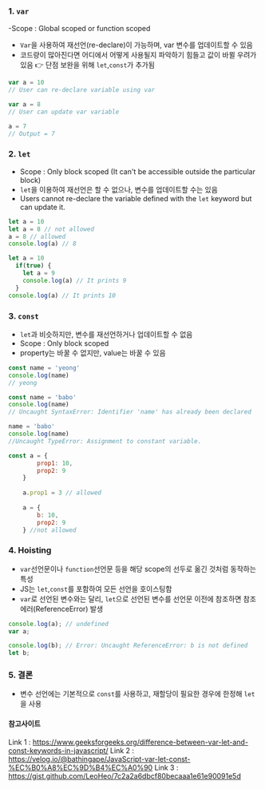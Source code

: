 ### 1. ```var```
-Scope : Global scoped or function scoped
- ```Var```을 사용하여 재선언(re-declare)이 가능하며, var 변수를 업데이트할 수 있음
- 코드량이 많아진다면 어디에서 어떻게 사용될지 파악하기 힘들고 값이 바뀔 우려가 있음 👉 단점 보완을 위해 ```let```,```const```가 추가됨

```javascript
var a = 10 
// User can re-declare variable using var

var a = 8
// User can update var variable

a = 7
// Output = 7
```

### 2. ```let```
- Scope : Only block scoped (It can't be accessible outside the particular block)
- ```let```을 이용하여 재선언은 할 수 없으나, 변수를 업데이트할 수는 있음
- Users cannot re-declare the variable defined with the ```let``` keyword but can update it.

```javascript
let a = 10
let a = 8 // not allowed
a = 8 // allowed
console.log(a) // 8
```
```javascript
let a = 10
  if(true) {
    let a = 9
    console.log(a) // It prints 9
  }
console.log(a) // It prints 10
```

### 3. ```const```
- ```let```과 비슷하지만, 변수를 재선언하거나 업데이트할 수 없음
- Scope : Only block scoped
- property는 바꿀 수 없지만, value는 바꿀 수 있음

```javascript
const name = 'yeong'
console.log(name) 
// yeong

const name = 'babo'
console.log(name) 
// Uncaught SyntaxError: Identifier 'name' has already been declared

name = 'babo'
console.log(name) 
//Uncaught TypeError: Assignment to constant variable.
```
```javascript
const a = {
        prop1: 10,
        prop2: 9
    }
     
    a.prop1 = 3 // allowed
 
    a = {
        b: 10,
        prop2: 9
    } //not allowed
```

### 4. Hoisting
- ```var```선언문이나 ```function```선언문 등을 해당 scope의 선두로 옮긴 것처럼 동작하는 특성
- JS는 ```let```,```const```를 포함하여 모든 선언을 호이스팅함
- ```var```로 선언된 변수와는 달리, ```let```으로 선언된 변수를 선언문 이전에 참조하면 참조에러(ReferenceError) 발생

```javascript
console.log(a); // undefined
var a;

console.log(b); // Error: Uncaught ReferenceError: b is not defined
let b;
```

### 5. 결론
- 변수 선언에는 기본적으로 ```const```를 사용하고, 재할당이 필요한 경우에 한정해 ```let```을 사용


#### 참고사이트
Link 1 : https://www.geeksforgeeks.org/difference-between-var-let-and-const-keywords-in-javascript/
Link 2 : https://velog.io/@bathingape/JavaScript-var-let-const-%EC%B0%A8%EC%9D%B4%EC%A0%90
Link 3 : https://gist.github.com/LeoHeo/7c2a2a6dbcf80becaaa1e61e90091e5d
